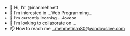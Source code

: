 - 👋 Hi, I’m @inanmehmett
- 👀 I’m interested in ...Web Programming...
- 🌱 I’m currently learning ...Javasc
- 💞️ I’m looking to collaborate on ...
- 📫 How to reach me ...mehmetinan80@windowslive.com

<!---
inanmehmett/inanmehmett is a ✨ special ✨ repository because its `README.md` (this file) appears on your GitHub profile.
You can click the Preview link to take a look at your changes.
--->
